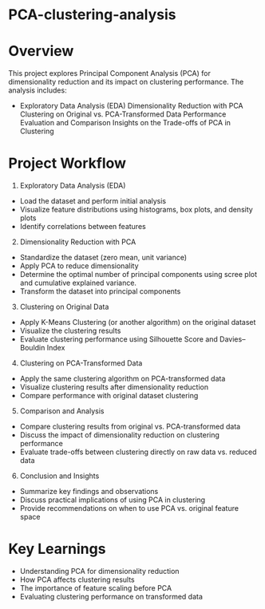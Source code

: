 # PCA-clustering-analysis

# Overview
This project explores Principal Component Analysis (PCA) for dimensionality reduction and its impact on clustering performance.
The analysis includes:

* Exploratory Data Analysis (EDA)
 Dimensionality Reduction with PCA
 Clustering on Original vs. PCA-Transformed Data
 Performance Evaluation and Comparison
 Insights on the Trade-offs of PCA in Clustering
# Project Workflow
1. Exploratory Data Analysis (EDA)
* Load the dataset and perform initial analysis
* Visualize feature distributions using histograms, box plots, and density plots
* Identify correlations between features
2. Dimensionality Reduction with PCA
* Standardize the dataset (zero mean, unit variance)
* Apply PCA to reduce dimensionality
* Determine the optimal number of principal components using scree plot and cumulative explained variance.
* Transform the dataset into principal components
3. Clustering on Original Data
* Apply K-Means Clustering (or another algorithm) on the original dataset
* Visualize the clustering results
* Evaluate clustering performance using Silhouette Score and Davies–Bouldin Index
4. Clustering on PCA-Transformed Data
* Apply the same clustering algorithm on PCA-transformed data
* Visualize clustering results after dimensionality reduction
* Compare performance with original dataset clustering
5. Comparison and Analysis
* Compare clustering results from original vs. PCA-transformed data
* Discuss the impact of dimensionality reduction on clustering performance
* Evaluate trade-offs between clustering directly on raw data vs. reduced data
6. Conclusion and Insights
* Summarize key findings and observations
* Discuss practical implications of using PCA in clustering
* Provide recommendations on when to use PCA vs. original feature space

# Key Learnings
* Understanding PCA for dimensionality reduction
* How PCA affects clustering results
* The importance of feature scaling before PCA
* Evaluating clustering performance on transformed data
